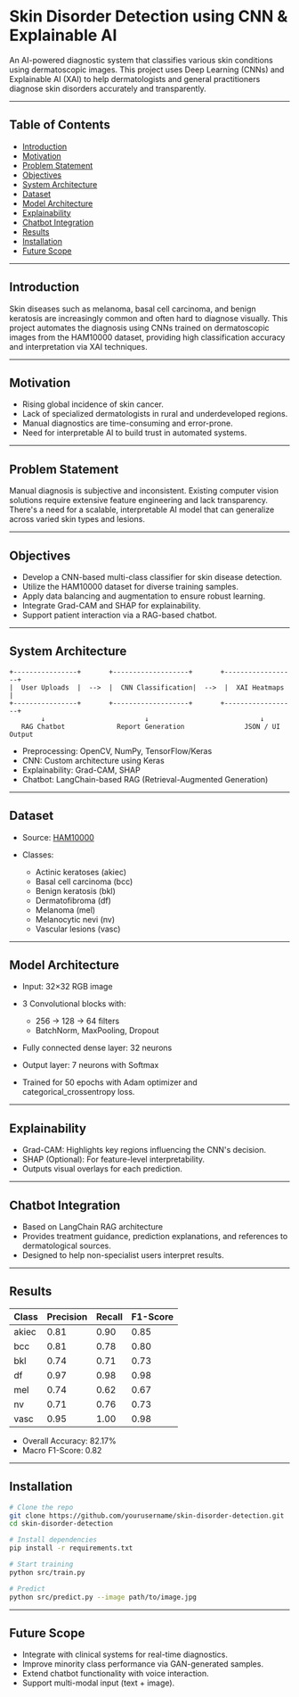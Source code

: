 
# Skin Disorder Detection using CNN & Explainable AI

An AI-powered diagnostic system that classifies various skin conditions using dermatoscopic images. This project uses Deep Learning (CNNs) and Explainable AI (XAI) to help dermatologists and general practitioners diagnose skin disorders accurately and transparently.

---

## Table of Contents

* [Introduction](#introduction)
* [Motivation](#motivation)
* [Problem Statement](#problem-statement)
* [Objectives](#objectives)
* [System Architecture](#system-architecture)
* [Dataset](#dataset)
* [Model Architecture](#model-architecture)
* [Explainability](#explainability)
* [Chatbot Integration](#chatbot-integration)
* [Results](#results)
* [Installation](#installation)
* [Future Scope](#future-scope)


---

## Introduction

Skin diseases such as melanoma, basal cell carcinoma, and benign keratosis are increasingly common and often hard to diagnose visually. This project automates the diagnosis using CNNs trained on dermatoscopic images from the HAM10000 dataset, providing high classification accuracy and interpretation via XAI techniques.

---

## Motivation

* Rising global incidence of skin cancer.
* Lack of specialized dermatologists in rural and underdeveloped regions.
* Manual diagnostics are time-consuming and error-prone.
* Need for interpretable AI to build trust in automated systems.

---

## Problem Statement

Manual diagnosis is subjective and inconsistent. Existing computer vision solutions require extensive feature engineering and lack transparency. There's a need for a scalable, interpretable AI model that can generalize across varied skin types and lesions.

---

## Objectives

* Develop a CNN-based multi-class classifier for skin disease detection.
* Utilize the HAM10000 dataset for diverse training samples.
* Apply data balancing and augmentation to ensure robust learning.
* Integrate Grad-CAM and SHAP for explainability.
* Support patient interaction via a RAG-based chatbot.

---

## System Architecture

```
+----------------+       +-------------------+       +------------------+
|  User Uploads  |  -->  |  CNN Classification|  -->  |  XAI Heatmaps    |
+----------------+       +-------------------+       +------------------+
        ↓                         ↓                            ↓
   RAG Chatbot             Report Generation               JSON / UI Output
```

* Preprocessing: OpenCV, NumPy, TensorFlow/Keras
* CNN: Custom architecture using Keras
* Explainability: Grad-CAM, SHAP
* Chatbot: LangChain-based RAG (Retrieval-Augmented Generation)

---

## Dataset

* Source: [HAM10000](https://dataverse.harvard.edu/dataset.xhtml?persistentId=doi:10.7910/DVN/DBW86T)
* Classes:

  * Actinic keratoses (akiec)
  * Basal cell carcinoma (bcc)
  * Benign keratosis (bkl)
  * Dermatofibroma (df)
  * Melanoma (mel)
  * Melanocytic nevi (nv)
  * Vascular lesions (vasc)

---

## Model Architecture

* Input: 32×32 RGB image
* 3 Convolutional blocks with:

  * 256 → 128 → 64 filters
  * BatchNorm, MaxPooling, Dropout
* Fully connected dense layer: 32 neurons
* Output layer: 7 neurons with Softmax
* Trained for 50 epochs with Adam optimizer and categorical\_crossentropy loss.

---

## Explainability

* Grad-CAM: Highlights key regions influencing the CNN's decision.
* SHAP (Optional): For feature-level interpretability.
* Outputs visual overlays for each prediction.

---

## Chatbot Integration

* Based on LangChain RAG architecture
* Provides treatment guidance, prediction explanations, and references to dermatological sources.
* Designed to help non-specialist users interpret results.

---

## Results

| Class | Precision | Recall | F1-Score |
| ----- | --------- | ------ | -------- |
| akiec | 0.81      | 0.90   | 0.85     |
| bcc   | 0.81      | 0.78   | 0.80     |
| bkl   | 0.74      | 0.71   | 0.73     |
| df    | 0.97      | 0.98   | 0.98     |
| mel   | 0.74      | 0.62   | 0.67     |
| nv    | 0.71      | 0.76   | 0.73     |
| vasc  | 0.95      | 1.00   | 0.98     |

* Overall Accuracy: 82.17%
* Macro F1-Score: 0.82

---

## Installation

```bash
# Clone the repo
git clone https://github.com/yourusername/skin-disorder-detection.git
cd skin-disorder-detection

# Install dependencies
pip install -r requirements.txt

# Start training
python src/train.py

# Predict
python src/predict.py --image path/to/image.jpg
```

---

## Future Scope

* Integrate with clinical systems for real-time diagnostics.
* Improve minority class performance via GAN-generated samples.
* Extend chatbot functionality with voice interaction.
* Support multi-modal input (text + image).


